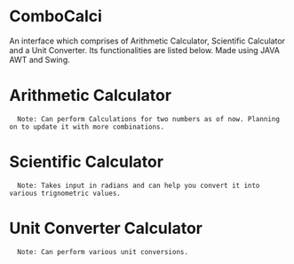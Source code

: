 # ComboCalci
An interface which comprises of Arithmetic Calculator, Scientific Calculator and a Unit Converter. Its functionalities are listed below. Made using JAVA AWT and Swing.
 # Arithmetic Calculator
      Note: Can perform Calculations for two numbers as of now. Planning on to update it with more combinations.
 # Scientific Calculator
      Note: Takes input in radians and can help you convert it into various trignometric values.
 # Unit Converter Calculator
      Note: Can perform various unit conversions.
